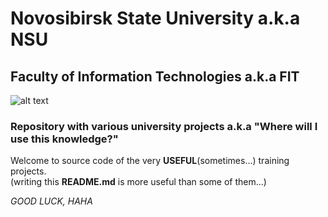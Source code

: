 # Novosibirsk State University a.k.a NSU
## Faculty of Information Technologies a.k.a FIT
![alt text](https://github.com/xp10rd/NSU-FIT/blob/master/nsu_logo.jpg "It's true, RUN!!!")
### Repository with various university projects a.k.a "Where will I use this knowledge?" 
Welcome to source code of the very **USEFUL**(sometimes...) training projects.  
(writing this **README.md** is more useful than some of them...)  
   
*GOOD LUCK, HAHA*
